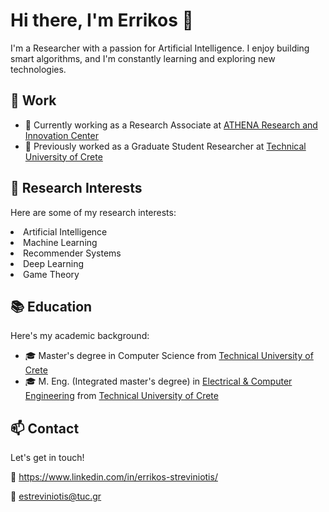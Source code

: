<!-- Header -->
<h1>Hi there, I'm Errikos 👋</h1>

<!-- Introduction -->
<p>I'm a Researcher with a passion for Artificial Intelligence. I enjoy building smart algorithms, and I'm constantly learning and exploring new technologies.</p>

<!-- Work -->
<h2>💼 Work</h2>

<ul>
  <li>🔭 Currently working as a Research Associate at <a href="https://www.athenarc.gr/en">ATHENA Research and Innovation Center</a></li>
  <li>🌟 Previously worked as a Graduate Student Researcher at <a href="https://www.tuc.gr/index.php?id=5397">Technical University of Crete</a></li>
</ul>

<!-- Skills -->
<h2>🚀 Research Interests</h2>

<p>Here are some of my research interests:</p>
<u1>
  <li>Artificial Intelligence</li>
  <li>Machine Learning</li>
  <li>Recommender Systems</li>
  <li>Deep Learning</li>
  <li>Game Theory</li>
</u1>

<!-- Education -->
<h2>📚 Education</h2>

<p>Here's my academic background:</p>

<ul>
  <li>🎓 Master's degree in Computer Science from <a href="https://www.tuc.gr/index.php?id=5397">Technical University of Crete</a></li>
  <li>🎓 M. Eng. (Integrated master's degree) in <a href="https://www.ece.tuc.gr/index.php?id=4481">Electrical & Computer Engineering</a> from <a href="https://www.tuc.gr/index.php?id=5397">Technical University of Crete</a></li>
</ul>

<!-- Contact -->
<h2>📫 Contact</h2>

<p>Let's get in touch!</p>

🔗 https://www.linkedin.com/in/errikos-streviniotis/

📧 estreviniotis@tuc.gr

